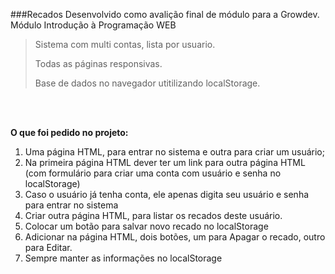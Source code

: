 ###Recados
Desenvolvido como avalição final de módulo para a Growdev.
Módulo Introdução à Programação WEB

> Sistema com multi contas, lista por usuario.
> 
> Todas as páginas responsivas.
> 
> Base de dados no navegador utitilizando localStorage.
<br>
<br>

**O que foi pedido no projeto:**

1. Uma página HTML, para entrar no sistema e outra para criar um usuário;
2. Na primeira página HTML dever ter um link para outra página HTML (com formulário para criar uma conta com usuário e senha no localStorage)
3. Caso o usuário já tenha conta, ele apenas digita seu usuário e senha para entrar no sistema
4. Criar outra página HTML, para listar os recados deste usuário.
5. Colocar um botão para salvar novo recado no localStorage
6. Adicionar na página HTML, dois botões, um para Apagar o recado, outro para Editar.
7. Sempre manter as informações no localStorage
